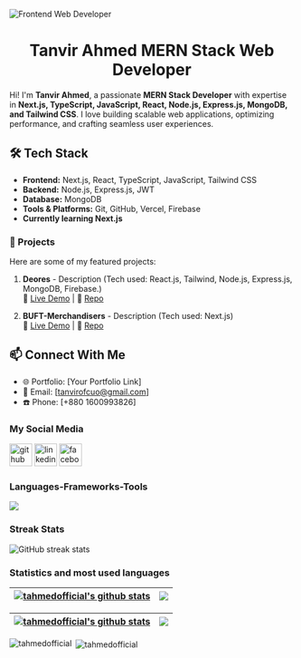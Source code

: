 ![Frontend Web Developer](https://raw.githubusercontent.com/tahmedofficial/portfolio-images/refs/heads/main/github-banner-two.png)

<h1 align="center">Tanvir Ahmed MERN Stack Web Developer</h1>

Hi! I'm **Tanvir Ahmed**, a passionate **MERN Stack Developer** with expertise in **Next.js, TypeScript, JavaScript, React, Node.js, Express.js, MongoDB, and Tailwind CSS**. I love building scalable web applications, optimizing performance, and crafting seamless user experiences.

## 🛠️ Tech Stack
- **Frontend:** Next.js, React, TypeScript, JavaScript, Tailwind CSS  
- **Backend:** Node.js, Express.js, JWT 
- **Database:** MongoDB  
- **Tools & Platforms:** Git, GitHub, Vercel, Firebase
- **Currently learning Next.js**

### 🌟 Projects
Here are some of my featured projects:
1. **Deores** - Description (Tech used: React.js, Tailwind, Node.js, Express.js, MongoDB, Firebase.)  
   🔗 [Live Demo](https://deores-mart.firebaseapp.com/) | 📂 [Repo](https://github.com/tahmedofficial/deores-mart-client)  

2. **BUFT-Merchandisers** - Description (Tech used: Next.js)  
   🔗 [Live Demo](https://buft-merchandisers.vercel.app/) | 📂 [Repo](https://github.com/tahmedofficial/BUFT-Merchandisers)

## 📫 Connect With Me
- 🌐 Portfolio: [Your Portfolio Link]
- 📧 Email: [tanvirofcuo@gmail.com]
- ☎️ Phone: [+880 1600993826]

### My Social Media
[<img src='https://cdn.jsdelivr.net/npm/simple-icons@3.0.1/icons/github.svg' alt='github' height='40'>](https://github.com/tahmedofficial)  [<img src='https://cdn.jsdelivr.net/npm/simple-icons@3.0.1/icons/linkedin.svg' alt='linkedin' height='40'>](https://www.linkedin.com/in/tahmedofficial/)  [<img src='https://cdn.jsdelivr.net/npm/simple-icons@3.0.1/icons/facebook.svg' alt='facebook' height='40'>](https://www.facebook.com/taahmedofficial)  

### Languages-Frameworks-Tools
<div>
    <img src="https://skillicons.dev/icons?i=react,nodejs,express,mongodb,nextjs,javascript,typescript,firebase,github,html,css,tailwind,figma,vscode">
</div>

### Streak Stats
![GitHub streak stats](https://streak-stats.demolab.com/?user=tahmedofficial)

### Statistics and most used languages
| <a href="https://github.com/anuraghazra/github-readme-stats"><img align="center" src="https://github-readme-stats.vercel.app/api?username=tahmedofficial&show_icons=true&include_all_commits=true&theme=buefy&hide_border=true" alt="tahmedofficial's github stats" /></a> | <a href="https://github.com/anuraghazra/github-readme-stats"><img align="center" src="https://github-readme-stats.vercel.app/api/top-langs/?username=tahmedofficial&layout=compact&theme=buefy&hide_border=true" /></a> |
| ------------- | ------------- |

| <a href="https://github.com/anuraghazra/github-readme-stats"><img align="center" src="https://github-readme-stats.vercel.app/api?username=tahmedofficial&show_icons=true&include_all_commits=true&theme=buefy&hide_border=true" alt="tahmedofficial's github stats" /></a> | <a href="https://github.com/anuraghazra/github-readme-stats"><img align="center" src="https://github-readme-stats.vercel.app/api/top-langs/?username=tahmedofficial&layout=compact&theme=buefy&hide_border=true" /></a> |
| ------------- | ------------- |

<p><img align="left" src="https://github-readme-stats.vercel.app/api/top-langs?username=tahmedofficial&show_icons=true&locale=en&layout=compact" alt="tahmedofficial" /></p>
<p>&nbsp;<img align="center" src="https://github-readme-stats.vercel.app/api?username=tahmedofficial&show_icons=true&locale=en" alt="tahmedofficial" /></p>




